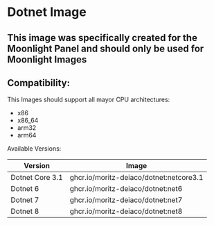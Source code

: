 # Dotnet Image

## This image was specifically created for the Moonlight Panel and should only be used for Moonlight Images

## Compatibility:

This Images should support all mayor CPU architectures:

- x86
- x86_64
- arm32
- arm64

Available Versions:

| Version         | Image                                   |
| --------------- | --------------------------------------- |
| Dotnet Core 3.1 | ghcr.io/moritz-deiaco/dotnet:netcore3.1 |
| Dotnet 6        | ghcr.io/moritz-deiaco/dotnet:net6       |
| Dotnet 7        | ghcr.io/moritz-deiaco/dotnet:net7       |
| Dotnet 8        | ghcr.io/moritz-deiaco/dotnet:net8       |
